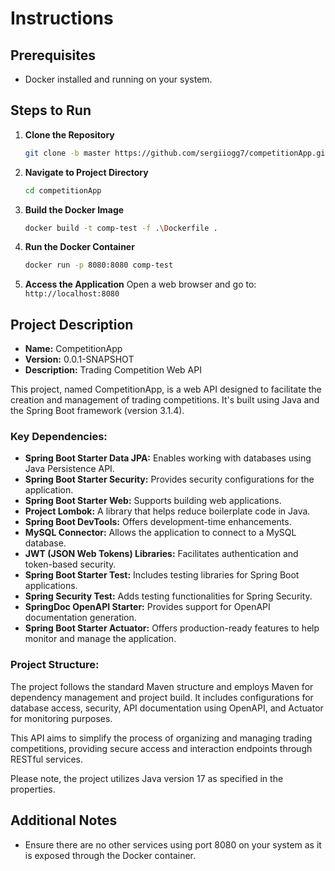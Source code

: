# Instructions

## Prerequisites
- Docker installed and running on your system.

## Steps to Run

1. **Clone the Repository**
    ```bash
    git clone -b master https://github.com/sergiiogg7/competitionApp.git
    ```

2. **Navigate to Project Directory**
    ```bash
    cd competitionApp
    ```

3. **Build the Docker Image**
    ```bash
    docker build -t comp-test -f .\Dockerfile .
    ```

4. **Run the Docker Container**
    ```bash
    docker run -p 8080:8080 comp-test
    ```

5. **Access the Application**
   Open a web browser and go to: `http://localhost:8080`

## Project Description

- **Name:** CompetitionApp
- **Version:** 0.0.1-SNAPSHOT
- **Description:** Trading Competition Web API

This project, named CompetitionApp, is a web API designed to facilitate the creation and management of trading competitions. It's built using Java and the Spring Boot framework (version 3.1.4).

### Key Dependencies:

- **Spring Boot Starter Data JPA:** Enables working with databases using Java Persistence API.
- **Spring Boot Starter Security:** Provides security configurations for the application.
- **Spring Boot Starter Web:** Supports building web applications.
- **Project Lombok:** A library that helps reduce boilerplate code in Java.
- **Spring Boot DevTools:** Offers development-time enhancements.
- **MySQL Connector:** Allows the application to connect to a MySQL database.
- **JWT (JSON Web Tokens) Libraries:** Facilitates authentication and token-based security.
- **Spring Boot Starter Test:** Includes testing libraries for Spring Boot applications.
- **Spring Security Test:** Adds testing functionalities for Spring Security.
- **SpringDoc OpenAPI Starter:** Provides support for OpenAPI documentation generation.
- **Spring Boot Starter Actuator:** Offers production-ready features to help monitor and manage the application.

### Project Structure:

The project follows the standard Maven structure and employs Maven for dependency management and project build. It includes configurations for database access, security, API documentation using OpenAPI, and Actuator for monitoring purposes.

This API aims to simplify the process of organizing and managing trading competitions, providing secure access and interaction endpoints through RESTful services.

Please note, the project utilizes Java version 17 as specified in the properties.

## Additional Notes
- Ensure there are no other services using port 8080 on your system as it is exposed through the Docker container.
